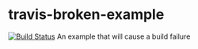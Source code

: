 # travis-broken-example
[![Build Status](https://travis-ci.org/hossamElfar/travis-broken-example.svg?branch=master)](https://travis-ci.org/hossamElfar/travis-broken-example)
An example that will cause a build failure
